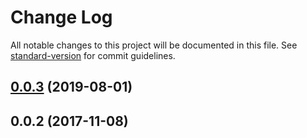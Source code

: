 # Change Log

All notable changes to this project will be documented in this file. See [standard-version](https://github.com/conventional-changelog/standard-version) for commit guidelines.

<a name="0.0.3"></a>
## [0.0.3](https://github.com/slavakisel/react-popover-component/compare/v0.0.2...v0.0.3) (2019-08-01)



<a name="0.0.2"></a>
## 0.0.2 (2017-11-08)
